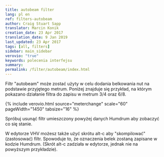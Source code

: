 ```yaml
---
title: autobeam filter
lang: pl en
ref: filters-autobeam
author: Craig Stuart Sapp
translator: Marcin Konik 
creation_date: 23 Apr 2017
translation_date: 9 Jan 2019
last_updated: 23 Apr 2017
tags: [all, filters]
sidebar: main_sidebar
verovio: "true"
keywords: polecenia interfejsu 
summary: 
permalink: /filter/autobeam/index.html
---
```


Filtr "autobeam" może zostać użyty w celu dodania belkowania nut
na podstawie przyjętego metrum. Poniżej znajduje się przykład, na 
którym pokazano działanie filtra do zapisu w metrum 3/4 oraz 6/8.

{% include verovio.html
	source="meterchange"
	scale="60"
	pageWidth="1450"
	tabsize="16"
%}

<script type="application/json" id="meterchange">
!!!filter: autobeam
**kern
*M3/4
8c
8e
8d
8f
8g
8e
=
*M6/8
8c
8d
8e
8g
8f
8e
==
*-
</script>

Spróbuj usunąć filtr umieszczony powyżej danych Humdrum aby zobaczyć co się stanie.

W edytorze VHV możesz także użyć skrótu <span class="keypress">alt-c</span>
aby "skompilować" (zastosować) filtr. Spowoduje to, że oznaczenia belek
zostaną zapisane w kodzie Humdrum. (Skrót <span class="keypress">alt-c</span> 
zadziała w edytorze, jednak nie na powyższym przykładzie). 



